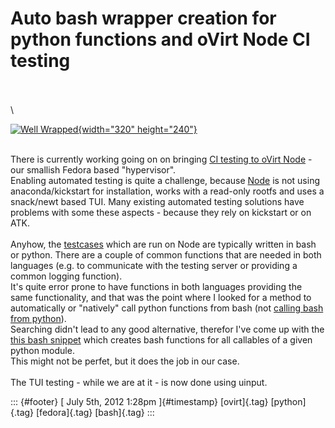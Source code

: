 Auto bash wrapper creation for python functions and oVirt Node CI testing
=========================================================================

\
\
\

[![Well
Wrapped](http://farm3.staticflickr.com/2467/3799193224_93493f8eaa_n.jpg){width="320"
height="240"}](http://www.flickr.com/photos/dippy_duck/3799193224/ "Well Wrapped von Mr. Ducke bei Flickr")

\
There is currently working going on on bringing [CI testing to oVirt
Node](http://ovirt.org/wiki/Node_Testing) - our smallish Fedora based
"hypervisor".\
Enabling automated testing is quite a challenge, because
[Node](http://ovirt.org/wiki/Node) is not using anaconda/kickstart for
installation, works with a read-only rootfs and uses a snack/newt based
TUI. Many existing automated testing solutions have problems with some
these aspects - because they rely on kickstart or on ATK.\
\
Anyhow, the
[testcases](http://gerrit.ovirt.org/gitweb?p=ovirt-node-tests.git;a=tree;f=tcs;hb=HEAD)
which are run on Node are typically written in bash or python. There are
a couple of common functions that are needed in both languages (e.g. to
communicate with the testing server or providing a common logging
function).\
It's quite error prone to have functions in both languages providing the
same functionality, and that was the point where I looked for a method
to automatically or "natively" call python functions from bash (not
[calling bash from python](https://github.com/amoffat/pbs/)).\
Searching didn't lead to any good alternative, therefor I've come up
with the [this bash
snippet](http://gerrit.ovirt.org/gitweb?p=ovirt-node-tests.git;a=blob;f=libs/common/common.sh;hb=HEAD)
which creates bash functions for all callables of a given python
module.\
This might not be perfet, but it does the job in our case.\
\
The TUI testing - while we are at it - is now done using uinput.

::: {#footer}
[ July 5th, 2012 1:28pm ]{#timestamp} [ovirt]{.tag} [python]{.tag}
[fedora]{.tag} [bash]{.tag}
:::
